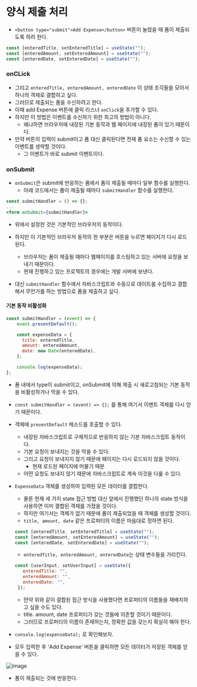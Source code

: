 # 양식 제출 처리

- `<button type="submit">Add Expense</button>` 버튼이 눌렸을 때 폼이 제출되도록 하려 한다.

```jsx
const [enteredTitle, setEnteredTitle] = useState("");
const [enteredAmount, setEnteredAmount] = useState("");
const [enteredDate, setEnteredDate] = useState("");
```

### onCLick

- 그리고 `enteredTitle, enteredAmount, enteredDate` 이 상태 조각들을 모아서 하나의 객체로 결합하고 싶다.
- 그러므로 제출되는 폼을 수신하려고 한다.
- 이때 add Expense 버튼에 클릭 리스너 `onClick`을 추가할 수 있다.
- 하지만 이 방법은 이벤트를 수신하기 위한 최고의 방법이 아니다.
  - 왜냐하면 브라우저에 내장된 기본 동작과 웹 페이지에 내장된 폼이 있기 때문이다.
- 만약 버튼의 입력이 submit이고 폼 대신 클릭된다면 전체 폼 요소는 수신할 수 있는 이벤트를 생략할 것이다.
  - 그 이벤트가 바로 submit 이벤트이다.

### onSubmit

- `onSubmit`은 submit에 반응하는 폼에서 폼이 제출될 때마다 일부 함수를 실행한다.
  - 아래 코드에서는 폼이 제출될 때마다 `submitHandler` 함수를 실행한다.

```jsx
const submitHandler = () => {};
...
<form onSubmit={submitHandler}>
```

- 위에서 설정한 것은 기본적인 브라우저의 동작이다.
- 하지만 이 기본적인 브라우저 동작의 한 부분은 버튼을 누르면 페이지가 다시 로드된다.
  - 브라우저는 폼이 제출될 때마다 웹페이지를 호스팅하고 있는 서버에 요청을 보내기 때문이다.
  - 현재 진행하고 있는 프로젝트의 경우에는 개발 서버에 보낸다.

- 대신 `submitHandler` 함수에서 자바스크립트와 수동으로 데이트를 수집하고 결합해서 무언가를 하는 방법으로 폼을 제출하고 싶다.

#### 기본 동작 비활성화

```jsx
const submitHandler = (event) => {
    event.preventDefault();

    const expenseData = {
      title: enteredTitle,
      amount: enteredAmount,
      date: new Date(enteredDate),
    };

    console.log(expenseData);
};
```

- 폼 내에서 type이 submit이고, onSubmit에 의해 제출 시 새로고침되는 기본 동작을 비활성하거나 막을 수 있다.
- `const submitHandler = (event) => {};` 를 통해 여기서 이벤트 객체를 다시 얻기 때문이다.
- 객체에 `preventDefault` 메소드를 호출할 수 있다.
  - 내장된 자바스크립트로 구체적으로 반응하지 않는 기본 자바스크립트 동작이다.
  - 기본 요청이 보내지는 것을 막을 수 있다.
  - 그리고 요청이 보내지지 않기 때문에 페이지는 다시 로드되지 않을 것이다.
    - 현재 로드된 페이지에 머물기 때문 
  - 어떤 요청도 보내지 않기 때문에 자바스크립트로 계속 이것을 다룰 수 있다.

- `ExpenseData` 객체를 생성하여 입력된 모든 데이터를 결합한다.
  - 물론 현재 세 가지 state 접근 방법 대신 앞에서 진행했던 하나의 state 방식을 사용하면 이미 결합된 객체를 가졌을 것이다.
  - 하지만 여기서는 객체가 없기 때문에 폼이 제출되었을 때 객체를 생성할 것이다.
  - `title, amount, date` 같은 프로퍼티의 이름은 마음대로 정하면 된다.
  
  ```jsx
  const [enteredTitle, setEnteredTitle] = useState("");
  const [enteredAmount, setEnteredAmount] = useState("");
  const [enteredDate, setEnteredDate] = useState("");
  ```
  
  - `enteredTitle, enteredAmount, enteredDate`는 상태 변수들을 가리킨다.
  
  ```jsx
  const [userInput, setUserInput] = useState({
     enteredTitle: "",
     enteredAmount: "",
     enteredDate: "",
   });
  ```
  - 먄약 위와 같이 결합된 접근 방식을 사용했다면 프로퍼티의 이름들을 재배치하고 싶을 수도 있다.
  - title. amount, date 프로퍼티가 갖는 것들에 의존할 것이기 때문이다.
  - 그러므로 프로퍼티의 이름이 존재하는지, 정확한 값을 갖는지 확실히 해야 한다.

- `console.log(expenseData);` 로 확인해보자.
- 모두 입력한 후 'Add Expense' 버튼을 클릭하면 모든 데이터가 저장된 객체를 얻을 수 있다.

![image](https://user-images.githubusercontent.com/88325253/165102347-72f7b6ff-9ab6-4d84-9b26-2e4734745db5.png)

- 폼이 제출되는 것에 반응한다.

  
